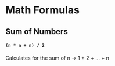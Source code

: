 # Math Formulas
## Sum of Numbers
#### `(n * n + n) / 2`
Calculates for the sum of n -> 1 + 2 + ... + n